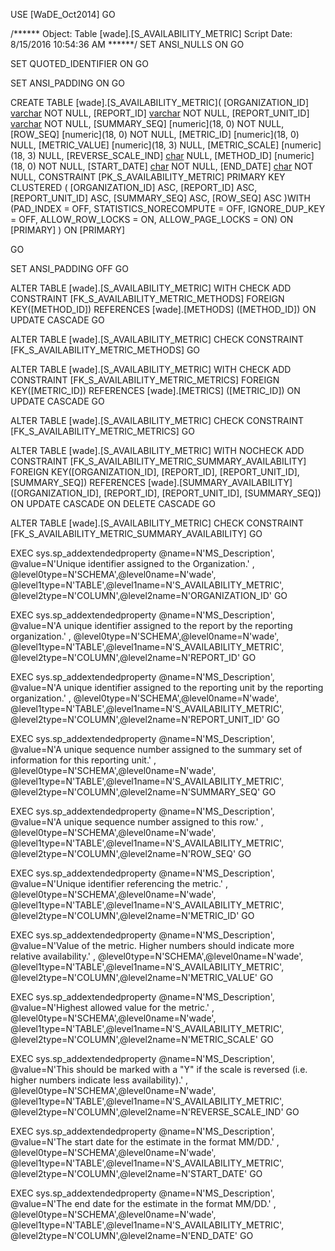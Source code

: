 ﻿USE [WaDE_Oct2014]
GO

/****** Object:  Table [wade].[S_AVAILABILITY_METRIC]    Script Date: 8/15/2016 10:54:36 AM ******/
SET ANSI_NULLS ON
GO

SET QUOTED_IDENTIFIER ON
GO

SET ANSI_PADDING ON
GO

CREATE TABLE [wade].[S_AVAILABILITY_METRIC](
	[ORGANIZATION_ID] [varchar](10) NOT NULL,
	[REPORT_ID] [varchar](35) NOT NULL,
	[REPORT_UNIT_ID] [varchar](35) NOT NULL,
	[SUMMARY_SEQ] [numeric](18, 0) NOT NULL,
	[ROW_SEQ] [numeric](18, 0) NOT NULL,
	[METRIC_ID] [numeric](18, 0) NULL,
	[METRIC_VALUE] [numeric](18, 3) NULL,
	[METRIC_SCALE] [numeric](18, 3) NULL,
	[REVERSE_SCALE_IND] [char](1) NULL,
	[METHOD_ID] [numeric](18, 0) NOT NULL,
	[START_DATE] [char](5) NOT NULL,
	[END_DATE] [char](5) NOT NULL,
 CONSTRAINT [PK_S_AVAILABILITY_METRIC] PRIMARY KEY CLUSTERED 
(
	[ORGANIZATION_ID] ASC,
	[REPORT_ID] ASC,
	[REPORT_UNIT_ID] ASC,
	[SUMMARY_SEQ] ASC,
	[ROW_SEQ] ASC
)WITH (PAD_INDEX = OFF, STATISTICS_NORECOMPUTE = OFF, IGNORE_DUP_KEY = OFF, ALLOW_ROW_LOCKS = ON, ALLOW_PAGE_LOCKS = ON) ON [PRIMARY]
) ON [PRIMARY]

GO

SET ANSI_PADDING OFF
GO

ALTER TABLE [wade].[S_AVAILABILITY_METRIC]  WITH CHECK ADD  CONSTRAINT [FK_S_AVAILABILITY_METRIC_METHODS] FOREIGN KEY([METHOD_ID])
REFERENCES [wade].[METHODS] ([METHOD_ID])
ON UPDATE CASCADE
GO

ALTER TABLE [wade].[S_AVAILABILITY_METRIC] CHECK CONSTRAINT [FK_S_AVAILABILITY_METRIC_METHODS]
GO

ALTER TABLE [wade].[S_AVAILABILITY_METRIC]  WITH CHECK ADD  CONSTRAINT [FK_S_AVAILABILITY_METRIC_METRICS] FOREIGN KEY([METRIC_ID])
REFERENCES [wade].[METRICS] ([METRIC_ID])
ON UPDATE CASCADE
GO

ALTER TABLE [wade].[S_AVAILABILITY_METRIC] CHECK CONSTRAINT [FK_S_AVAILABILITY_METRIC_METRICS]
GO

ALTER TABLE [wade].[S_AVAILABILITY_METRIC]  WITH NOCHECK ADD  CONSTRAINT [FK_S_AVAILABILITY_METRIC_SUMMARY_AVAILABILITY] FOREIGN KEY([ORGANIZATION_ID], [REPORT_ID], [REPORT_UNIT_ID], [SUMMARY_SEQ])
REFERENCES [wade].[SUMMARY_AVAILABILITY] ([ORGANIZATION_ID], [REPORT_ID], [REPORT_UNIT_ID], [SUMMARY_SEQ])
ON UPDATE CASCADE
ON DELETE CASCADE
GO

ALTER TABLE [wade].[S_AVAILABILITY_METRIC] CHECK CONSTRAINT [FK_S_AVAILABILITY_METRIC_SUMMARY_AVAILABILITY]
GO

EXEC sys.sp_addextendedproperty @name=N'MS_Description', @value=N'Unique identifier assigned to the Organization.' , @level0type=N'SCHEMA',@level0name=N'wade', @level1type=N'TABLE',@level1name=N'S_AVAILABILITY_METRIC', @level2type=N'COLUMN',@level2name=N'ORGANIZATION_ID'
GO

EXEC sys.sp_addextendedproperty @name=N'MS_Description', @value=N'A unique identifier assigned to the report by the reporting organization.' , @level0type=N'SCHEMA',@level0name=N'wade', @level1type=N'TABLE',@level1name=N'S_AVAILABILITY_METRIC', @level2type=N'COLUMN',@level2name=N'REPORT_ID'
GO

EXEC sys.sp_addextendedproperty @name=N'MS_Description', @value=N'A unique identifier assigned to the reporting unit by the reporting organization.' , @level0type=N'SCHEMA',@level0name=N'wade', @level1type=N'TABLE',@level1name=N'S_AVAILABILITY_METRIC', @level2type=N'COLUMN',@level2name=N'REPORT_UNIT_ID'
GO

EXEC sys.sp_addextendedproperty @name=N'MS_Description', @value=N'A unique sequence number assigned to the summary set of information for this reporting unit.' , @level0type=N'SCHEMA',@level0name=N'wade', @level1type=N'TABLE',@level1name=N'S_AVAILABILITY_METRIC', @level2type=N'COLUMN',@level2name=N'SUMMARY_SEQ'
GO

EXEC sys.sp_addextendedproperty @name=N'MS_Description', @value=N'A unique sequence number assigned to this row.' , @level0type=N'SCHEMA',@level0name=N'wade', @level1type=N'TABLE',@level1name=N'S_AVAILABILITY_METRIC', @level2type=N'COLUMN',@level2name=N'ROW_SEQ'
GO

EXEC sys.sp_addextendedproperty @name=N'MS_Description', @value=N'Unique identifier referencing the metric.' , @level0type=N'SCHEMA',@level0name=N'wade', @level1type=N'TABLE',@level1name=N'S_AVAILABILITY_METRIC', @level2type=N'COLUMN',@level2name=N'METRIC_ID'
GO

EXEC sys.sp_addextendedproperty @name=N'MS_Description', @value=N'Value of the metric.  Higher numbers should indicate more relative availability.' , @level0type=N'SCHEMA',@level0name=N'wade', @level1type=N'TABLE',@level1name=N'S_AVAILABILITY_METRIC', @level2type=N'COLUMN',@level2name=N'METRIC_VALUE'
GO

EXEC sys.sp_addextendedproperty @name=N'MS_Description', @value=N'Highest allowed value for the metric.' , @level0type=N'SCHEMA',@level0name=N'wade', @level1type=N'TABLE',@level1name=N'S_AVAILABILITY_METRIC', @level2type=N'COLUMN',@level2name=N'METRIC_SCALE'
GO

EXEC sys.sp_addextendedproperty @name=N'MS_Description', @value=N'This should be marked with a "Y" if the scale is reversed (i.e. higher numbers indicate less availability).' , @level0type=N'SCHEMA',@level0name=N'wade', @level1type=N'TABLE',@level1name=N'S_AVAILABILITY_METRIC', @level2type=N'COLUMN',@level2name=N'REVERSE_SCALE_IND'
GO

EXEC sys.sp_addextendedproperty @name=N'MS_Description', @value=N'The start date for the estimate in the format MM/DD.' , @level0type=N'SCHEMA',@level0name=N'wade', @level1type=N'TABLE',@level1name=N'S_AVAILABILITY_METRIC', @level2type=N'COLUMN',@level2name=N'START_DATE'
GO

EXEC sys.sp_addextendedproperty @name=N'MS_Description', @value=N'The end date for the estimate in the format MM/DD.' , @level0type=N'SCHEMA',@level0name=N'wade', @level1type=N'TABLE',@level1name=N'S_AVAILABILITY_METRIC', @level2type=N'COLUMN',@level2name=N'END_DATE'
GO


